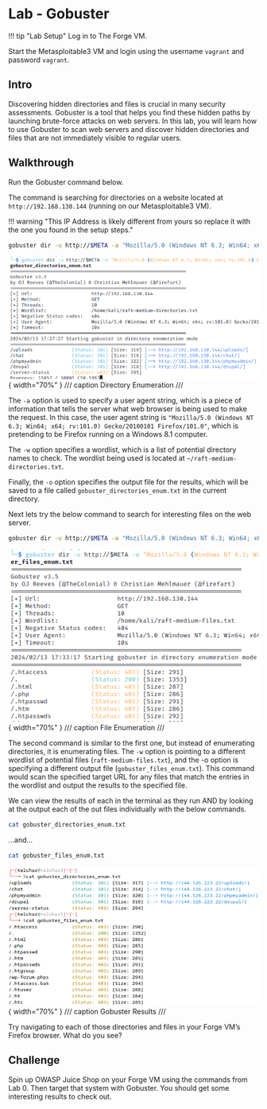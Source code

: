 # Lab - Gobuster

!!! tip "Lab Setup"
    Log in to The Forge VM.

Start the Metasploitable3 VM and login using the username `vagrant` and password `vagrant`.

## Intro

Discovering hidden directories and files is crucial in many security assessments. Gobuster is a tool that helps you find these hidden paths by launching brute-force attacks on web servers. In this lab, you will learn how to use Gobuster to scan web servers and discover hidden directories and files that are not immediately visible to regular users.

## Walkthrough

Run the Gobuster command below.

The command is searching for directories on a website located at `http://192.168.130.144` (running on our Metasploitable3 VM).

!!! warning "This IP Address is likely different from yours so replace it with the one you found in the setup steps."

```bash
gobuster dir -u http://$META -a "Mozilla/5.0 (Windows NT 6.3; Win64; x64; rv:101.0) Gecko/20100101 Firefox/101.0" -w ~/ITOT_Lab_Files/gobuster/raft-medium-directories.txt -o ./gobuster_directories_enum.txt
```

![Directory Enumeration](./img/Untitled.png){ width="70%" }
/// caption
Directory Enumeration
///

The `-a` option is used to specify a user agent string, which is a piece of information that tells the server what web browser is being used to make the request. In this case, the user agent string is `"Mozilla/5.0 (Windows NT 6.3; Win64; x64; rv:101.0) Gecko/20100101 Firefox/101.0"`, which is pretending to be Firefox running on a Windows 8.1 computer.

The `-w` option specifies a wordlist, which is a list of potential directory names to check. The wordlist being used is located at `~/raft-medium-directories.txt`.

Finally, the `-o` option specifies the output file for the results, which will be saved to a file called `gobuster_directories_enum.txt` in the current directory.

Next lets try the below command to search for interesting files on the web server.

```bash
gobuster dir -u http://$META -a "Mozilla/5.0 (Windows NT 6.3; Win64; x64; rv:101.0) Gecko/20100101 Firefox/101.0" -w ~/ITOT_Lab_Files/gobuster/raft-medium-files.txt -o ./gobuster_files_enum.txt
```

![File Enumeration](./img/Untitled%201.png){ width="70%" }
/// caption
File Enumeration
///

The second command is similar to the first one, but instead of enumerating directories, it is enumerating files. The `-w` option is pointing to a different wordlist of potential files (`raft-medium-files.txt`), and the -o option is specifying a different output file (`gobuster_files_enum.txt`). This command would scan the specified target URL for any files that match the entries in the wordlist and output the results to the specified file.

We can view the results of each in the terminal as they run AND by looking at the output each of the out files individually with the below commands.

```bash
cat gobuster_directories_enum.txt
```

…and…

```bash
cat gobuster_files_enum.txt
```

![Gobuster Results](./img/Untitled%202.png){ width="70%" }
/// caption
Gobuster Results
///

Try navigating to each of those directories and files in your Forge VM’s Firefox browser. What do you see?

## Challenge

Spin up OWASP Juice Shop on your Forge VM using the commands from Lab 0. Then target that system with Gobuster. You should get some interesting results to check out.